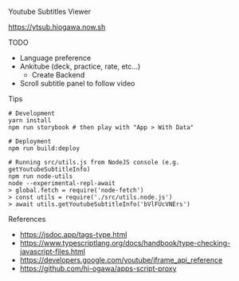 Youtube Subtitles Viewer

https://ytsub.hiogawa.now.sh

TODO

- Language preference
- Ankitube (deck, practice, rate, etc...)
  - Create Backend
- Scroll subtitle panel to follow video

Tips

```
# Development
yarn install
npm run storybook # then play with "App > With Data"

# Deployment
npm run build:deploy

# Running src/utils.js from NodeJS console (e.g. getYoutubeSubtitleInfo)
npm run node-utils
node --experimental-repl-await
> global.fetch = require('node-fetch')
> const utils = require('./src/utils.node.js')
> await utils.getYoutubeSubtitleInfo('bVlFUcVNErs')
```

References

- https://jsdoc.app/tags-type.html
- https://www.typescriptlang.org/docs/handbook/type-checking-javascript-files.html
- https://developers.google.com/youtube/iframe_api_reference
- https://github.com/hi-ogawa/apps-script-proxy
